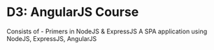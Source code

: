 # D3: AngularJS Course
Consists of  -
	Primers in NodeJS & ExpressJS 
	A SPA application using NodeJS, ExpressJS, AngularJS 
